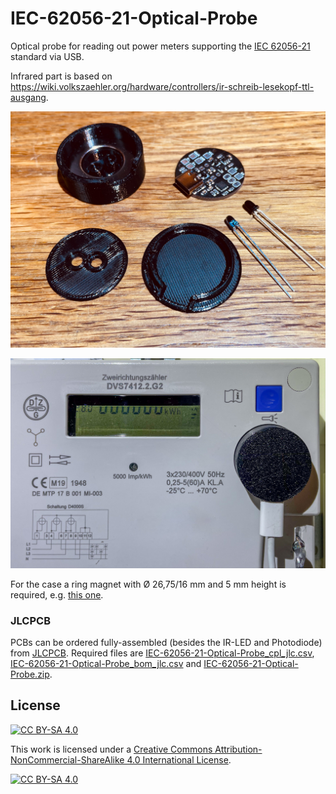 IEC-62056-21-Optical-Probe
===

Optical probe for reading out power meters supporting the [IEC 62056-21](https://www.ungelesen.net/protagWork/media/downloads/solar-steuerung/iec62056-21%7Bed1.0%7Den_.pdf) standard via USB.

Infrared part is based on https://wiki.volkszaehler.org/hardware/controllers/ir-schreib-lesekopf-ttl-ausgang.

![PCB and case parts](Images/parts.jpg)

![Probe mounted on a meter](Images/meter.jpg)

For the case a ring magnet with Ø 26,75/16 mm and 5 mm height is required, e.g. [this one](https://www.supermagnete.de/eng/ring-magnets-neodymium/ring-magnet-26.75mm-16mm-5mm_R-27-16-05-N).

### JLCPCB

PCBs can be ordered fully-assembled (besides the IR-LED and Photodiode) from [JLCPCB](https://jlcpcb.com/DDE). Required files are
[IEC-62056-21-Optical-Probe_cpl_jlc.csv](Gerber/IEC-62056-21-Optical-Probe_cpl_jlc.csv), [IEC-62056-21-Optical-Probe_bom_jlc.csv](Gerber/IEC-62056-21-Optical-Probe_bom_jlc.csv) and
[IEC-62056-21-Optical-Probe.zip](IEC-62056-21-Optical-Probe.zip).

## License

[![CC BY-SA 4.0][cc-by-sa-shield]][cc-by-sa]

This work is licensed under a [Creative Commons Attribution-NonCommercial-ShareAlike 4.0 International License][cc-by-sa].

[![CC BY-SA 4.0][cc-by-sa-image]][cc-by-sa]

[cc-by-sa]: http://creativecommons.org/licenses/by-nc-sa/4.0/
[cc-by-sa-image]: https://licensebuttons.net/l/by-nc-sa/4.0/88x31.png
[cc-by-sa-shield]: https://img.shields.io/badge/License-CC%20BY--NC--SA%204.0-lightgrey.svg


